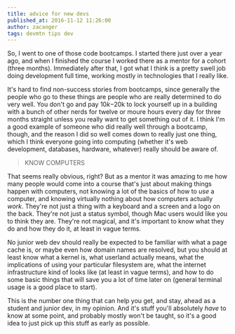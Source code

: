 ```yaml
---
title: advice for new devs
published_at: 2016-11-12 11:26:00
author: zacanger
tags: devmtn tips dev
---
```


So, I went to one of those code bootcamps. I started there just over a year ago,
and when I finished the course I worked there as a mentor for a cohort (three
months). Immediately after that, I got what I think is a pretty swell job doing
development full time, working mostly in technologies that I really like.

It's hard to find non-success stories from bootcamps, since generally the people
who go to these things are people who are really determined to do very well. You
don't go and pay $10k-$20k to lock yourself up in a building with a bunch of
other nerds for twelve or moure hours every day for three months straight unless
you really want to get something out of it. I think I'm a good example of
someone who did really well through a bootcamp, though, and the reason I did so
well comes down to really just one thing, which I think everyone going into
computing (whether it's web development, databases, hardware, whatever) really
should be aware of.

> KNOW COMPUTERS

That seems really obvious, right? But as a mentor it was amazing to me how many
people would come into a course that's just about making things happen with
computers, not knowing a lot of the basics of how to _use_ a computer, and
knowing virtually nothing about how computers actually _work_. They're not just
a thing with a keyboard and a screen and a logo on the back. They're not just a
status symbol, though Mac users would like you to think they are. They're not
magical, and it's important to know what they do and how they do it, at least in
vague terms.

No junior web dev should really be expected to be familiar with what a page
cache is, or maybe even how domain names are resolved, but you should at least
know what a kernel is, what userland actually means, what the implications of
using your particular filesystem are, what the internet infrastructure kind of
looks like (at least in vague terms), and how to do some basic things that will
save you a lot of time later on (general terminal usage is a good place to
start).

This is the number one thing that can help you get, and stay, ahead as a student
and junior dev, in my opinion. And it's stuff you'll absolutely _have_ to know
at some point, and probably mostly won't be taught, so it's a good idea to just
pick up this stuff as early as possible.
